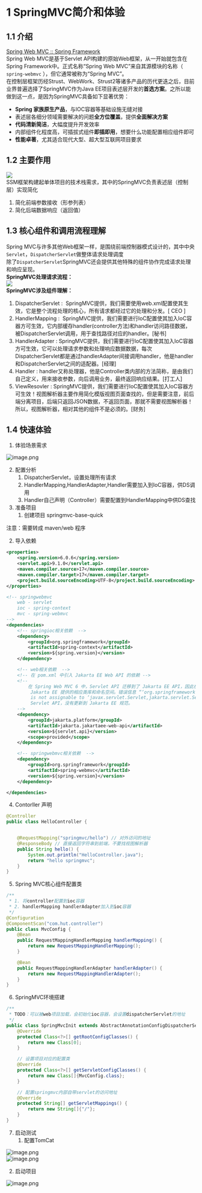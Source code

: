# 1 SpringMVC简介和体验
## 1.1 介绍
[Spring Web MVC :: Spring Framework](https://docs.spring.io/spring-framework/reference/web/webmvc.html)<br />Spring Web MVC是基于Servlet API构建的原始Web框架，从一开始就包含在Spring Framework中。正式名称“Spring Web MVC”来自其源模块的名称（ `spring-webmvc` ），但它通常被称为“Spring MVC”。<br />在控制层框架历经Strust、WebWork、Strust2等诸多产品的历代更迭之后，目前业界普遍选择了SpringMVC作为Java EE项目表述层开发的**首选方案**。之所以能做到这一点，是因为SpringMVC具备如下显著优势：

- **Spring 家族原生产品**，与IOC容器等基础设施无缝对接
- 表述层各细分领域需要解决的问题**全方位覆盖**，提供**全面解决方案**
- **代码清新简洁**，大幅度提升开发效率
- 内部组件化程度高，可插拔式组件**即插即用**，想要什么功能配置相应组件即可
- **性能卓著**，尤其适合现代大型、超大型互联网项目要求

## 1.2 主要作用
![](https://cdn.nlark.com/yuque/0/2023/png/25941432/1697291023201-ba238ea5-cbcb-45a0-8ac5-0d304008cdfb.png#averageHue=%23f5f5f5&clientId=u8b810802-34b1-4&from=paste&id=uaa5ac079&originHeight=492&originWidth=884&originalType=url&ratio=1.25&rotation=0&showTitle=false&status=done&style=none&taskId=u5d28ca22-db9b-445c-8e37-233512bbb48&title=)<br />SSM框架构建起单体项目的技术栈需求，其中的SpringMVC负责表述层（控制层）实现简化

1. 简化前端参数接收（形参列表）
2. 简化后端数据响应（返回值）

## 1.3 核心组件和调用流程理解
Spring MVC与许多其他Web框架一样，是围绕前端控制器模式设计的，其中中央`Servlet`，`DispatcherServlet`做整体请求处理调度<br />除了`DispatcherServlet`SpringMVC还会提供其他特殊的组件协作完成请求处理和响应呈现。<br />**SpringMVC处理请求流程：**<br />![](https://cdn.nlark.com/yuque/0/2023/png/25941432/1697291325568-12b94253-eab5-4261-9141-ef13e7709948.png#averageHue=%23f8f3f0&clientId=u8b810802-34b1-4&from=paste&id=u3746de43&originHeight=430&originWidth=1053&originalType=url&ratio=1.25&rotation=0&showTitle=false&status=done&style=none&taskId=u58373d47-0f9b-497b-941a-b0182fdc880&title=)<br />**SpringMVC涉及组件理解：**

1. DispatcherServlet :  SpringMVC提供，我们需要使用web.xml配置使其生效，它是整个流程处理的核心，所有请求都经过它的处理和分发。[ CEO ]
2. HandlerMapping :  SpringMVC提供，我们需要进行IoC配置使其加入IoC容器方可生效，它内部缓存handler(controller方法)和handler访问路径数据，被DispatcherServlet调用，用于查找路径对应的handler。[秘书]
3. HandlerAdapter : SpringMVC提供，我们需要进行IoC配置使其加入IoC容器方可生效，它可以处理请求参数和处理响应数据数据，每次DispatcherServlet都是通过handlerAdapter间接调用handler，他是handler和DispatcherServlet之间的适配器。[经理]
4. Handler : handler又称处理器，他是Controller类内部的方法简称，是由我们自己定义，用来接收参数，向后调用业务，最终返回响应结果。[打工人]
5. ViewResovler : SpringMVC提供，我们需要进行IoC配置使其加入IoC容器方可生效！视图解析器主要作用简化模版视图页面查找的，但是需要注意，前后端分离项目，后端只返回JSON数据，不返回页面，那就不需要视图解析器！所以，视图解析器，相对其他的组件不是必须的。[财务]

## 1.4 快速体验

1. 体验场景需求

![image.png](https://cdn.nlark.com/yuque/0/2023/png/25941432/1697292211518-947b7a33-e98c-4c12-9c35-a6310913f353.png#averageHue=%23f8f7f0&clientId=u8b810802-34b1-4&from=paste&height=403&id=u9ce411cb&originHeight=537&originWidth=1402&originalType=binary&ratio=1.25&rotation=0&showTitle=false&size=65268&status=done&style=none&taskId=u455ab28f-e7e3-4602-b213-51c4d78b1b2&title=&width=1052)

2. 配置分析 
   1. DispatcherServlet，设置处理所有请求
   2. HandlerMapping,HandlerAdapter,Handler需要加入到IoC容器，供DS调用
   3. Handler自己声明（Controller）需要配置到HandlerMapping中供DS查找
3. 准备项目
   1. 创建项目 springmvc-base-quick

注意：需要转成 maven/web 程序

   2. 导入依赖
```xml
<properties>
    <spring.version>6.0.6</spring.version>
    <servlet.api>9.1.0</servlet.api>
    <maven.compiler.source>17</maven.compiler.source>
    <maven.compiler.target>17</maven.compiler.target>
    <project.build.sourceEncoding>UTF-8</project.build.sourceEncoding>
</properties>

<!-- springwebmvc
    web - servlet
    ioc - spring-context
    mvc - spring-webmvc
-->
<dependencies>
    <!-- springioc相关依赖  -->
    <dependency>
        <groupId>org.springframework</groupId>
        <artifactId>spring-context</artifactId>
        <version>${spring.version}</version>
    </dependency>

    <!-- web相关依赖  -->
    <!-- 在 pom.xml 中引入 Jakarta EE Web API 的依赖 -->
    <!--
        在 Spring Web MVC 6 中，Servlet API 迁移到了 Jakarta EE API，因此在配置 DispatcherServlet 时需要使用
         Jakarta EE 提供的相应类库和命名空间。错误信息 “‘org.springframework.web.servlet.DispatcherServlet’
         is not assignable to ‘javax.servlet.Servlet,jakarta.servlet.Servlet’” 表明你使用了旧版本的
         Servlet API，没有更新到 Jakarta EE 规范。
    -->
    <dependency>
        <groupId>jakarta.platform</groupId>
        <artifactId>jakarta.jakartaee-web-api</artifactId>
        <version>${servlet.api}</version>
        <scope>provided</scope>
    </dependency>

    <!-- springwebmvc相关依赖  -->
    <dependency>
        <groupId>org.springframework</groupId>
        <artifactId>spring-webmvc</artifactId>
        <version>${spring.version}</version>
    </dependency>

</dependencies>
```

4. Contorller 声明
```java
@Controller
public class HelloController {


    @RequestMapping("springmvc/hello") // 对外访问的地址
    @ResponseBody // 直接返回字符串到前端，不要找视图解析器
    public String hello() {
        System.out.println("HelloController.java");
        return "hello springmvc";
    }
}
```

5.  Spring MVC核心组件配置类  
```java
/**
 * 1. 将controller配置到ioc容器
 * 2. handlerMapping handlerAdapter加入到ioc容器
 */
@Configuration
@ComponentScan("com.hut.controller")
public class MvcConfig {
    @Bean
    public RequestMappingHandlerMapping handlerMapping() {
        return new RequestMappingHandlerMapping();
    }

    @Bean
    public RequestMappingHandlerAdapter handlerAdapter() {
        return new RequestMappingHandlerAdapter();
    }
}
```

6.  SpringMVC环境搭建
```java
/**
 * TODO：可以被web项目加载，会初始化ioc容器，会设置dispatcherServlet的地址
 */
public class SpringMvcInit extends AbstractAnnotationConfigDispatcherServletInitializer {
    @Override
    protected Class<?>[] getRootConfigClasses() {
        return new Class[0];
    }

    // 设置项目对应的配置类
    @Override
    protected Class<?>[] getServletConfigClasses() {
        return new Class[]{MvcConfig.class};
    }

    // 配置springmvc内部自带servlet的访问地址
    @Override
    protected String[] getServletMappings() {
        return new String[]{"/"};
    }
}
```

7. 启动测试
   1. 配置TomCat

![image.png](https://cdn.nlark.com/yuque/0/2023/png/25941432/1697292580524-00fef913-1cce-4274-964e-bf984a35c2cd.png#averageHue=%232d3034&clientId=u8b810802-34b1-4&from=paste&height=706&id=ub908c898&originHeight=882&originWidth=1295&originalType=binary&ratio=1.25&rotation=0&showTitle=false&size=67968&status=done&style=none&taskId=u7b85775f-f2d1-41b9-ace4-34c067340bc&title=&width=1036)<br />![image.png](https://cdn.nlark.com/yuque/0/2023/png/25941432/1697292601115-6707fb36-897e-4b9d-b0e7-7c1e466ea53c.png#averageHue=%232c2e32&clientId=u8b810802-34b1-4&from=paste&height=703&id=ude5aa463&originHeight=879&originWidth=1299&originalType=binary&ratio=1.25&rotation=0&showTitle=false&size=39696&status=done&style=none&taskId=u39456ee5-8c93-4931-b6b7-7b32f71dd55&title=&width=1039.2)

   2. 启动项目

![image.png](https://cdn.nlark.com/yuque/0/2023/png/25941432/1697292655408-516ff87d-30f6-4ac5-a7d2-07ade103a54d.png#averageHue=%23a2a19f&clientId=u8b810802-34b1-4&from=paste&height=179&id=u8ae65bfb&originHeight=224&originWidth=700&originalType=binary&ratio=1.25&rotation=0&showTitle=false&size=18685&status=done&style=none&taskId=u126bca66-fb20-455d-9f16-e6a10054123&title=&width=560)

